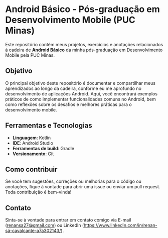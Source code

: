 # Android Básico - Pós-graduação em Desenvolvimento Mobile (PUC Minas)

Este repositório contém meus projetos, exercícios e anotações relacionados à cadeira de **Android Básico** da minha pós-graduação em Desenvolvimento Mobile pela PUC Minas.

## Objetivo

O principal objetivo deste repositório é documentar e compartilhar meus aprendizados ao longo da cadeira, conforme eu me aprofundo no desenvolvimento de aplicações Android. Aqui, você encontrará exemplos práticos de como implementar funcionalidades comuns no Android, bem como reflexões sobre os desafios e melhores práticas para o desenvolvimento mobile.

## Ferramentas e Tecnologias

- **Linguagem**: Kotlin
- **IDE**: Android Studio
- **Ferramentas de build**: Gradle
- **Versionamento**: Git

## Como contribuir

Se você tem sugestões, correções ou melhorias para o código ou anotações, fique à vontade para abrir uma issue ou enviar um pull request. Toda contribuição é bem-vinda!

## Contato

Sinta-se à vontade para entrar em contato comigo via E-mail (renansa27@gmail.com) ou LinkedIn (https://www.linkedin.com/in/renan-sá-cavalcante-a7a302143/).